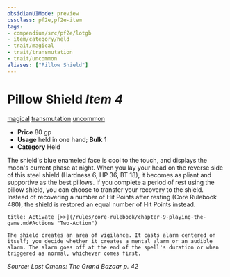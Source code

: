 ```yaml
---
obsidianUIMode: preview
cssclass: pf2e,pf2e-item
tags:
- compendium/src/pf2e/lotgb
- item/category/held
- trait/magical
- trait/transmutation
- trait/uncommon
aliases: ["Pillow Shield"]
---
```

# Pillow Shield *Item 4*  
[magical](/rules/traits/magical.md)  [transmutation](/rules/traits/transmutation.md)  [uncommon](/rules/traits/uncommon.md)  

- **Price** 80 gp
- **Usage** held in one hand; **Bulk** 1
- **Category** Held

The shield's blue enameled face is cool to the touch, and displays the moon's current phase at night. When you lay your head on the reverse side of this steel shield (Hardness 6, HP 36, BT 18), it becomes as pliant and supportive as the best pillows. If you complete a period of rest using the pillow shield, you can choose to transfer your recovery to the shield. Instead of recovering a number of Hit Points after resting (Core Rulebook 480), the shield is restored an equal number of Hit Points instead.

```ad-embed-ability
title: Activate [>>](/rules/core-rulebook/chapter-9-playing-the-game.md#Actions "Two-Action")

The shield creates an area of vigilance. It casts alarm centered on itself; you decide whether it creates a mental alarm or an audible alarm. The alarm goes off at the end of the spell's duration or when triggered as normal, whichever comes first.
```

*Source: Lost Omens: The Grand Bazaar p. 42*